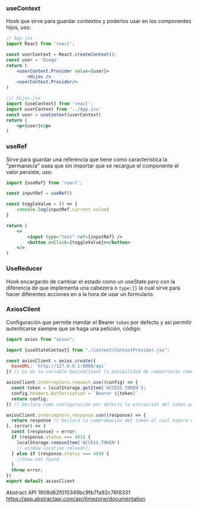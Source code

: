 ### useContext
Hook que sirve para guardar contextos y poderlos usar en los componentes hijos, uso:
```jsx
// App.jsx
import React from 'react';

const userContext = React.createContext();
const user = 'Diego'
return (
	<userContext.Provider value={user}>
		<Hijos />
	<userContext.Provider/>
)
```
```jsx
/// Hijos.jsx
import {useContext} from 'react';
import userContext from '../App.jsx'
const user = useContext(userContext)
return (
	<p>{user}</p>
)
```

### useRef
Sirve para guardar una referencia que tiene como caracteristica la "permanecia" osea que sin importar que se recargue el componente el valor persiste, uso:
```jsx
import {useRef} from 'react';

const inputRef = useRef()

const toggleValue = () => {
	console.log(inputRef.current.value)
}

return (
	<>
		<input type="text" ref={inputRef} />
		<button onClick={toggleValue}></button>
	</>
)
```

### UseReducer
Hook encargardo de cambiar el estado como un useState pero con la diferencia de que implementa una cabezera o  `type:{}` la cual sirve para hacer diferentes acciones en a la hora de usar un formulario.

### AxiosClient
Configuración que permite mandar el Bearer `token` por defecto y así permitir autenticarse siempre que se haga una petición, código:
```javascript
import axios from "axios";

import {useStateContext} from "./context/ContextProvider.jsx";

const axiosClient = axios.create({
  baseURL: `http://127.0.0.1:8000/api`
}) // Le da la variable @axiosClient la posibilidad de comportarse como axios con todas sus instancias 

axiosClient.interceptors.request.use((config) => {
  const token = localStorage.getItem('ACCESS_TOKEN');
  config.headers.Authorization = `Bearer ${token}`
  return config;
}) // Declara como configuración por defecto la estracción del token para luego ser mandado como cabecera

axiosClient.interceptors.response.use((response) => {
  return response // Declara la comprobación del token el cual espera una respuesta si en el caso el token no sea el correcto remueve el supuesto token del localStorage para que cierre sesión automaticamente
}, (error) => {
  const {response} = error;
  if (response.status === 401) {
    localStorage.removeItem('ACCESS_TOKEN')
    // window.location.reload();
  } else if (response.status === 404) {
    //Show not found
  }
  throw error;
})
export default axiosClient
```

Abstract API
1908d62f010349bc9fb7fa92c76f8331
https://app.abstractapi.com/api/timezone/documentation
